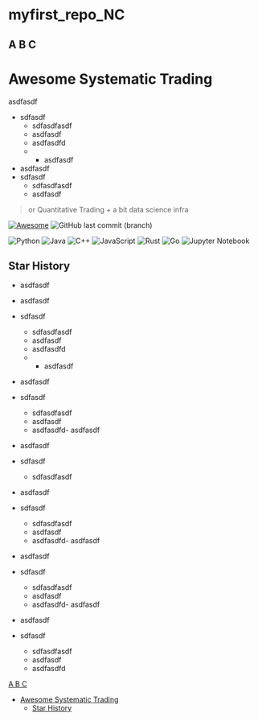 # myfirst_repo_NC
## A B C
# Awesome Systematic Trading

asdfasdf
- sdfasdf
  - sdfasdfasdf
  - asdfasdf
  - asdfasdfd
  - - asdfasdf
- asdfasdf
- sdfasdf
  - sdfasdfasdf
  - asdfasdf
> or Quantitative Trading + a bit data science infra


[![Awesome](https://awesome.re/badge.svg)](https://awesome.re)
![GitHub last commit (branch)](https://img.shields.io/github/last-commit/wangzhe3224/awesome-systematic-trading/master)

![Python](https://img.shields.io/badge/python-3670A0?style=for-the-badge&logo=python&logoColor=ffdd54)
![Java](https://img.shields.io/badge/java-%23ED8B00.svg?style=for-the-badge&logo=java&logoColor=white)
![C++](https://img.shields.io/badge/c++-%2300599C.svg?style=for-the-badge&logo=c%2B%2B&logoColor=white)
![JavaScript](https://img.shields.io/badge/javascript-%23323330.svg?style=for-the-badge&logo=javascript&logoColor=%23F7DF1E)
![Rust](https://img.shields.io/badge/rust-%23000000.svg?style=for-the-badge&logo=rust&logoColor=white)
![Go](https://img.shields.io/badge/go-%2300ADD8.svg?style=for-the-badge&logo=go&logoColor=white)
![Jupyter Notebook](https://img.shields.io/badge/jupyter-%23FA0F00.svg?style=for-the-badge&logo=jupyter&logoColor=white)

## Star History

- asdfasdf
- asdfasdf
- sdfasdf
  - sdfasdfasdf
  - asdfasdf
  - asdfasdfd
  - - asdfasdf
- asdfasdf
- sdfasdf
  - sdfasdfasdf
  - asdfasdf
  - asdfasdfd- asdfasdf
- asdfasdf
- sdfasdf
  - sdfasdfasdf

- asdfasdf
- sdfasdf
  - sdfasdfasdf
  - asdfasdf
  - asdfasdfd- asdfasdf
- asdfasdf
- sdfasdf
  - sdfasdfasdf
  - asdfasdf
  - asdfasdfd- asdfasdf
- asdfasdf
- sdfasdf
  - sdfasdfasdf
  - asdfasdf
  - asdfasdfd

[A B C](#a-b-c)
  
- [Awesome Systematic Trading](#awesome-systematic-trading)
  - [Star History](#star-history)

